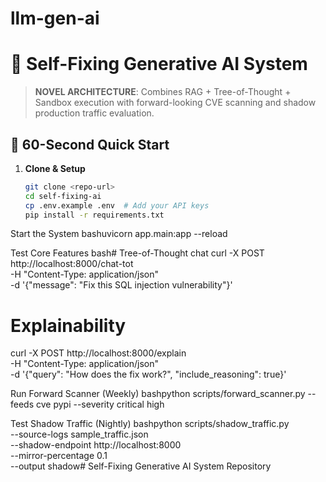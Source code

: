 # llm-gen-ai
# 🤖 Self-Fixing Generative AI System

> **NOVEL ARCHITECTURE**: Combines RAG + Tree-of-Thought + Sandbox execution with forward-looking CVE scanning and shadow production traffic evaluation.

## 🚀 60-Second Quick Start

1. **Clone & Setup**
   ```bash
   git clone <repo-url>
   cd self-fixing-ai
   cp .env.example .env  # Add your API keys
   pip install -r requirements.txt

Start the System
bashuvicorn app.main:app --reload

Test Core Features
bash# Tree-of-Thought chat
curl -X POST http://localhost:8000/chat-tot \
  -H "Content-Type: application/json" \
  -d '{"message": "Fix this SQL injection vulnerability"}'

# Explainability
curl -X POST http://localhost:8000/explain \
  -H "Content-Type: application/json" \
  -d '{"query": "How does the fix work?", "include_reasoning": true}'

Run Forward Scanner (Weekly)
bashpython scripts/forward_scanner.py --feeds cve pypi --severity critical high

Test Shadow Traffic (Nightly)
bashpython scripts/shadow_traffic.py \
  --source-logs sample_traffic.json \
  --shadow-endpoint http://localhost:8000 \
  --mirror-percentage 0.1 \
  --output shadow# Self-Fixing Generative AI System Repository
